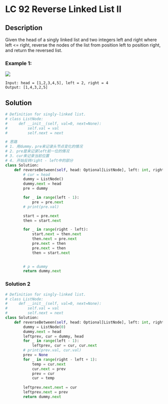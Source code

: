 # LC 92 Reverse Linked List II

## Description
Given the head of a singly linked list and two integers left and right where left <= right, reverse the nodes of the list from position left to position right, and return the reversed list.

### Example 1:

<img src = "https://assets.leetcode.com/uploads/2021/02/19/rev2ex2.jpg">

```
Input: head = [1,2,3,4,5], left = 2, right = 4
Output: [1,4,3,2,5]
```

## Solution
```python
# Definition for singly-linked list.
# class ListNode:
#     def __init__(self, val=0, next=None):
#         self.val = val
#         self.next = next

# 思路
# 1. 用dummy，pre来记录头节点变化的情况
# 2. pre是来记录left前一位的情况
# 3. cur来记录当前位置
# 4. 开始反转right - left中的部分
class Solution:
    def reverseBetween(self, head: Optional[ListNode], left: int, right: int) -> Optional[ListNode]:
        # cur = head
        dummy = ListNode()
        dummy.next = head
        pre = dummy

        for _ in range(left - 1):
            pre = pre.next
        # print(pre.val)

        start = pre.next
        then = start.next

        for _ in range(right - left):
            start.next = then.next
            then.next = pre.next
            pre.next = then
            pre.next = then
            then = start.next

   
        # p = dummy
        return dummy.next
```

### Solution 2
```python
# Definition for singly-linked list.
# class ListNode:
#     def __init__(self, val=0, next=None):
#         self.val = val
#         self.next = next
class Solution:
    def reverseBetween(self, head: Optional[ListNode], left: int, right: int) -> Optional[ListNode]:
        dummy = ListNode(0)
        dummy.next = head
        leftprev, cur = dummy, head
        for _ in range(left - 1):
            leftprev, cur = cur, cur.next
        # print(prev.val, cur.val)
        prev = None
        for _ in range(right - left + 1):
            temp = cur.next
            cur.next = prev
            prev = cur
            cur = temp
            
        leftprev.next.next = cur
        leftprev.next = prev
        return dummy.next
```
